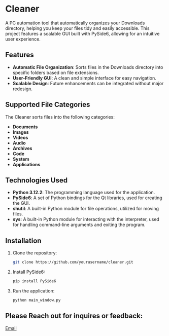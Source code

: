 # Cleaner

A PC automation tool that automatically organizes your Downloads directory, helping you keep your files tidy and easily accessible. This project features a scalable GUI built with PySide6, allowing for an intuitive user experience.

## Features

- **Automatic File Organization**: Sorts files in the Downloads directory into specific folders based on file extensions.
- **User-Friendly GUI**: A clean and simple interface for easy navigation.
- **Scalable Design**: Future enhancements can be integrated without major redesign.
  
## Supported File Categories

The Cleaner sorts files into the following categories:

- **Documents**
- **Images**
- **Videos**
- **Audio**
- **Archives**
- **Code**
- **System**
- **Applications**

## Technologies Used

- **Python 3.12.2**: The programming language used for the application.
- **PySide6**: A set of Python bindings for the Qt libraries, used for creating the GUI.
- **shutil**: A built-in Python module for file operations, utilized for moving files.
- **sys**: A built-in Python module for interacting with the interpreter, used for handling command-line arguments and exiting the      program.

## Installation

1. Clone the repository:
   ```bash
   git clone https://github.com/yourusername/cleaner.git

2. Install PySide6:
    ```bash
    pip install PySide6

3. Run the application:
    ```bash
    python main_window.py

## Please Reach out for inquires or feedback:
[Email](mailto:laureljasper@gmail.com)




